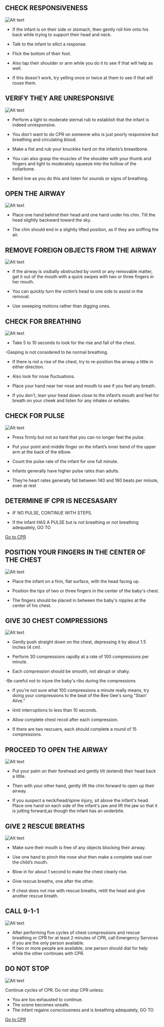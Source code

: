 ## CHECK RESPONSIVENESS

![Alt text](/Images/InfantCPR/infantCPR15.jpg)

- If the infant is on their side or stomach, then gently roll him onto his back while trying to support their head and neck.

- Talk to the infant to ellict a response.

- Flick the bottom of their foot.

- Also tap their shoulder or arm while you do it to see if that will help as well.

- If this doesn't work, try yelling once or twice at them to see if that will rouse them.

## VERIFY THEY ARE UNRESPONSIVE

![Alt text](/Images/AdultCPR/adultCPR23.jpg)

- Perform a light to moderate sternal rub to establish that the infant is indeed unresponsive.

- You don't want to do CPR on someone who is just poorly responsive but breathing and circulating blood.

- Make a fist and rub your knuckles hard on the infants’s breastbone.

- You can also grasp the muscles of the shoulder with your thumb and fingers and light to moderately squeeze into the hollow of the collarbone.

- Bend low as you do this and listen for sounds or signs of breathing.

## OPEN THE AIRWAY

![Alt text](/Images/InfantCPR/infantCPR6.jpg)

- Place one hand behind their head and one hand under his chin. Tilt the head slightly backward toward the sky.

- The chin should end in a slightly lifted position, as if they are sniffing the air.

## REMOVE FOREIGN OBJECTS FROM THE AIRWAY

![Alt text](/Images/AdultCPR/adultCPR26.jpg)

- If the airway is visibally obstructed by vomit or any removable matter, get it out of the mouth with a quick swipes with two or three fingers in her mouth.

- You can quickly turn the victim’s head to one side to assist in the removal.

- Use sweeping motions rather than digging ones.

## CHECK FOR BREATHING

![Alt text](/Images/InfantCPR/infantCPR12.jpg)

- Take 5 to 10 seconds to look for the rise and fall of the chest.

-Gasping is not considered to be normal breathing.

- If there is not a rise of the chest, try to re-position the airway a little in either direction.

- Also look for nose fluctuations.

- Place your hand near her nose and mouth to see if you feel any breath.

- If you don't, lean your head down close to the infant’s mouth and feel for breath on your cheek and listen for any inhales or exhales.

## CHECK FOR PULSE

![Alt text](/Images/InfantCPR/infantCPR3.jpg)

- Press firmly but not so hard that you can no longer feel the pulse.

- Put your point and middle finger on the infant’s inner bend of the upper arm at the back of the elbow.

- Count the pulse rate of the infant for one full minute.

- Infants generally have higher pulse rates than adults.

- They’re heart rates generally fall between 140 and 160 beats per minute, even at rest

## DETERMINE IF CPR IS NECESASARY

- IF NO PULSE, CONTINUE WITH STEPS.

- If the infant HAS A PULSE but is not breathing or not breathing adequately, GO TO

[Go to CPR](/instructions/0/0/15)

## POSITION YOUR FINGERS IN THE CENTER OF THE CHEST

![Alt text](/Images/InfantCPR/infantCPR22.jpg)

- Place the infant on a firm, flat surface, with the head facing up.

- Position the tips of two or three fingers in the center of the baby's chest.

- The fingers should be placed in between the baby's nipples at the center of his chest.

## GIVE 30 CHEST COMPRESSIONS

![Alt text](/Images/InfantCPR/infantCPR23.jpg)

- Gently push straight down on the chest, depressing it by about 1.5 inches (4 cm).

- Perform 30 compressions rapidly at a rate of 100 compressions per minute.

* Each compression should be smooth, not abrupt or shaky.

-Be careful not to injure the baby's ribs during the compressions

- If you're not sure what 100 compressions a minute really means, try doing your compressions to the beat of the Bee Gee's song "Stain' Alive."

- limit interruptions to less than 10 seconds.

- Allow complete chest recoil after each compression.

- If there are two rescuers, each should complete a round of 15 compressions.

## PROCEED TO OPEN THE AIRWAY

![Alt text](/Images/InfantCPR/infantCPR11.jpg)

- Put your palm on their forehead and gently tilt (extend) their head back a little.

- Then with your other hand, gently lift the chin forward to open up their airway.

- If you suspect a neck/head/spine injury, sit above the infant's head. Place one hand on each side of the infant's jaw and lift the jaw so that it is jutting forward,as though the infant has an underbite.

## GIVE 2 RESCUE BREATHS

![Alt text](/Images/InfantCPR/infantCPR20.jpg)

- Make sure their mouth is free of any objects blocking their airway.

- Use one hand to pinch the nose shut then make a complete seal over the child’s mouth.

- Blow in for about 1 second to make the chest clearly rise.

- Give rescue breaths, one after the other.

- If chest does not rise with rescue breaths, retilt the head and give another rescue breath.

## CALL 9-1-1

![Alt text](/Images/InfantCPR/infantCPR16.jpg)

- After performing five cycles of chest compressions and rescue breathing or CPR for at least 2 minutes of CPR, call Emergency Services if you are the only person available.
- If two or more people are available, one person should dial for help while the other continues with CPR.

## DO NOT STOP

![Alt text](/Images/InfantCPR/infantCPR21.jpg)

Continue cycles of CPR. Do not stop CPR unless:

- You are too exhausted to continue.
- The scene becomes unsafe.
- The infant regains consciousness and is breathing adequately, GO TO

[Go to CPR](/instructions/0/0/15)
